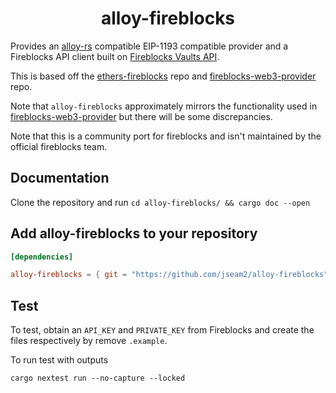 # <h1 align="center"> alloy-fireblocks </h1>

Provides an [alloy-rs](https://github.com/alloy-rs/alloy) compatible EIP-1193 compatible provider and a Fireblocks API client built on [Fireblocks Vaults API](https://fireblocks.com).

This is based off the [ethers-fireblocks](https://github.com/gakonst/ethers-fireblocks) repo and [fireblocks-web3-provider](https://github.com/fireblocks/fireblocks-web3-provider) repo.

Note that `alloy-fireblocks` approximately mirrors the functionality used in [fireblocks-web3-provider](https://github.com/fireblocks/fireblocks-web3-provider) but there will be some discrepancies.

Note that this is a community port for fireblocks and isn't maintained by the official fireblocks team.

## Documentation

Clone the repository and run `cd alloy-fireblocks/ && cargo doc --open`

## Add alloy-fireblocks to your repository

```toml
[dependencies]

alloy-fireblocks = { git = "https://github.com/jseam2/alloy-fireblocks" }
```

## Test
To test, obtain an `API_KEY` and `PRIVATE_KEY` from Fireblocks and create the files respectively by remove `.example`.

To run test with outputs
```shell
cargo nextest run --no-capture --locked
```